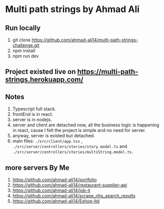 # Multi path strings by Ahmad Ali

## Run locally

1. git clone <https://github.com/ahmad-ali14/multi-path-strings-challenge.git>
2. npm install
3. npm run dev

## Project existed live on <https://multi-path-strings.herokuapp.com/>

## Notes

1. Typescript full stack.
2. frontEnd is in react.
3. server is in nodejs.
4. server and client are detached now, all the business logic is happening in react, cause I felt the project is simple and no need for server.
5. anyway, server is existed but detached.
6. main files: `./src/client/app.tsx` , `./src/server/controllers/stories/story.model.ts` and `./src/server/controllers/stories/multiString.model.ts`.

## more servers By Me

1. <https://github.com/ahmad-ali14/portfolio>
2. <https://github.com/ahmad-ali14/restaurant-supplier-api>
3. <https://github.com/ahmad-ali14/job-it>
4. <https://github.com/ahmad-ali14/scrape_nhs_search_results>
5. <https://github.com/ahmad-ali14/Eshop-ltd>
